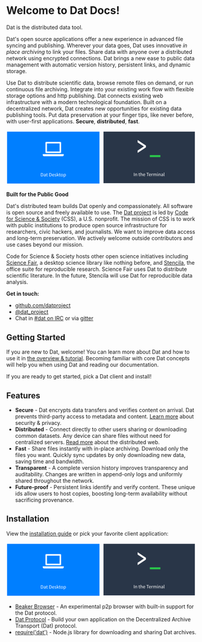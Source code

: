 # Welcome to Dat Docs!

Dat is the distributed data tool.

Dat's open source applications offer a new experience in advanced file syncing and publishing. Wherever your data goes, Dat uses innovative *in place archiving* to link your files. Share data with anyone over a distributed network using encrypted connections. Dat brings a new ease to public data management with automatic version history, persistent links, and dynamic storage.

Use Dat to distribute scientific data, browse remote files on demand, or run continuous file archiving. Integrate into your existing work flow with flexible storage options and http publishing. Dat connects existing web infrastructure with a modern technological foundation. Built on a decentralized network, Dat creates new opportunities for existing data publishing tools. Put data preservation at your finger tips, like never before, with user-first applications. **Secure**, **distributed**, **fast**.

<a href="https://datproject.org/install#desktop" target="_blank" title="Install Dat Desktop"><img src="/assets/install_desktop.png" alt="Install Dat Desktop" style="width:250px;"/></a>
<a href="https://datproject.org/install#terminal" target="_blank" title="Install dat command line"><img src="/assets/install_cli.png" alt="Install dat command line" style="width:250px;"/></a>

**Built for the Public Good**

Dat's distributed team builds Dat openly and compassionately. All software is open source and freely available to use. The [Dat project](http://datproject.org) is led by [Code for Science & Society](http://codeforscience.org) (CSS), a U.S. nonprofit. The mission of CSS is to work with public institutions to produce open source infrastructure for researchers, civic hackers, and journalists. We want to improve data access and long-term preservation. We actively welcome outside contributors and use cases beyond our mission.

Code for Science & Society hosts other open science initiatives including [Science Fair](https://github.com/codeforscience/sciencefair/), a desktop science library like nothing before, and [Stencila](https://github.com/stencila), the office suite for reproducible research. Science Fair uses Dat to distribute scientific literature. In the future, Stencila will use Dat for reproducible data analysis.

**Get in touch:**

* [github.com/datproject](http://github.com/datproject)
* [@dat_project](http://twitter.com/dat_project)
* Chat in [#dat on IRC](http://webchat.freenode.net/?channels=dat) or via [gitter](https://gitter.im/datproject/discussions)

## Getting Started

If you are new to Dat, welcome! You can learn more about Dat and how to use it in [the overview & tutorial](overview). Becoming familiar with core Dat concepts will help you when using Dat and reading our documentation.

If you are ready to get started, pick a Dat client and install!

## Features

* **Secure** - Dat encrypts data transfers and verifies content on arrival. Dat prevents third-party access to metadata and content. [Learn more](faq#security-and-privacy) about security & privacy.
* **Distributed** - Connect directly to other users sharing or downloading common datasets. Any device can share files without need for centralized servers. [Read more](terms#distributed-web) about the distributed web.
* **Fast** - Share files instantly with in-place archiving. Download only the files you want. Quickly sync updates by only downloading new data, saving time and bandwidth.
* **Transparent** - A complete version history improves transparency and auditability. Changes are written in append-only logs and uniformly shared throughout the network.
* **Future-proof** - Persistent links identify and verify content. These unique ids allow users to host copies, boosting long-term availability without sacrificing provenance.

## Installation

 View the [installation guide](http://datproject.org/install) or pick your favorite client application:

<a href="https://datproject.org/install#desktop" target="_blank" title="Install Dat Desktop"><img src="/assets/install_desktop.png" alt="Install Dat Desktop" style="width:250px;"/></a>
<a href="https://datproject.org/install#terminal" target="_blank" title="Install dat command line"><img src="/assets/install_cli.png" alt="Install dat command line" style="width:250px;"/></a>

* [Beaker Browser](http://beakerbrowser.com) - An experimental p2p browser with built-in support for the Dat protocol.
* [Dat Protocol](https://www.datprotocol.com) - Build your own application on the Decentralized Archive Transport (Dat) protocol.
* [require('dat')](http://github.com/datproject/dat-node) - Node.js library for downloading and sharing Dat archives.
